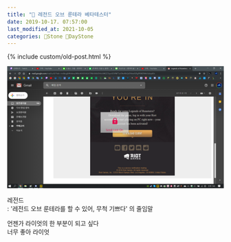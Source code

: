 ```yaml
---
title: "🌱 레전드 오브 룬테라 베타테스터"
date: 2019-10-17. 07:57:00
last_modified_at: 2021-10-05
categories: 🗿Stone 🌱DayStone
---
```

{% include custom/old-post.html %}

![0000](/assets/img/2019/191017_0000.png)

레전드  
: '레전드 오브 룬테라를 할 수 있어, 무척 기쁘다' 의 줄임말  

언젠가 라이엇의 한 부분이 되고 싶다  
너무 좋아 라이엇  
​